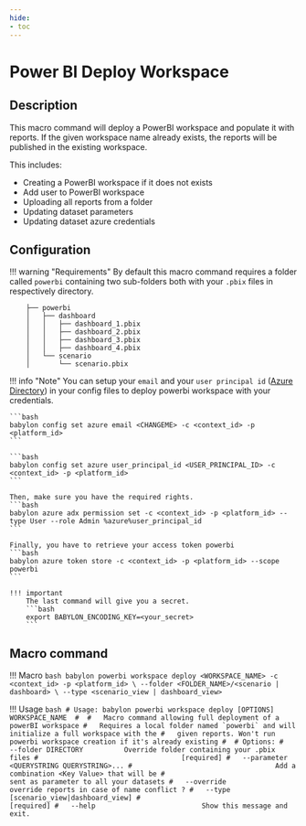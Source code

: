 ```yaml
---
hide:
- toc
---
```

# Power BI Deploy Workspace

## Description

This macro command will deploy a PowerBI workspace and populate it with reports. If the given workspace name already exists, the reports will be published in the existing workspace.

This includes:

  - Creating a PowerBI workspace if it does not exists
  - Add user to PowerBI workspace
  - Uploading all reports from a folder
  - Updating dataset parameters
  - Updating dataset azure credentials

## Configuration 

!!! warning "Requirements"
    By default this macro command requires a folder called `powerbi` containing two sub-folders 
    both with your `.pbix` files in respectively directory.

        ├── powerbi
        │   ├── dashboard
        │   │   ├── dashboard_1.pbix
        │   │   ├── dashboard_2.pbix
        │   │   ├── dashboard_3.pbix
        │   │   ├── dashboard_4.pbix
        │   └── scenario
        │       └── scenario.pbix


!!! info "Note"
    You can setup your `email` and your `user principal id` ([Azure Directory](https://portal.azure.com/#view/Microsoft_AAD_UsersAndTenants/UserManagementMenuBlade/~/AllUsers)) in your config files to deploy powerbi workspace with your credentials.

    ```bash
    babylon config set azure email <CHANGEME> -c <context_id> -p <platform_id> 
    ```

    ```bash
    babylon config set azure user_principal_id <USER_PRINCIPAL_ID> -c <context_id> -p <platform_id> 
    ```

    Then, make sure you have the required rights.
    ```bash
    babylon azure adx permission set -c <context_id> -p <platform_id> --type User --role Admin %azure%user_principal_id 
    ```

    Finally, you have to retrieve your access token powerbi
    ```bash
    babylon azure token store -c <context_id> -p <platform_id> --scope powerbi 
    ```

    !!! important 
        The last command will give you a secret.
        ```bash
        export BABYLON_ENCODING_KEY=<your_secret>
        ```


## Macro command

!!! Macro
    ```bash
    babylon powerbi workspace deploy <WORKSPACE_NAME> -c <context_id> -p <platform_id> \
        --folder <FOLDER_NAME>/<scenario | dashboard> \
        --type <scenario_view | dashboard_view> 
    ```

!!! Usage
    ```bash
    # Usage: babylon powerbi workspace deploy [OPTIONS] WORKSPACE_NAME 
    # 
    #   Macro command allowing full deployment of a powerBI workspace
    #   Requires a local folder named `powerbi` and will initialize a full workspace with the
    #   given reports. Won't run powerbi workspace creation if it's already existing
    # 
    # Options:
    #   --folder DIRECTORY          Override folder containing your .pbix files
    #                                   [required]
    #   --parameter <QUERYSTRING QUERYSTRING>...
    #                                   Add a combination <Key Value> that will be
    #                                   sent as parameter to all your datasets
    #   --override                      override reports in case of name conflict ?
    #   --type [scenario_view|dashboard_view]
    #                                   [required]
    #   --help                          Show this message and exit.
    ```




